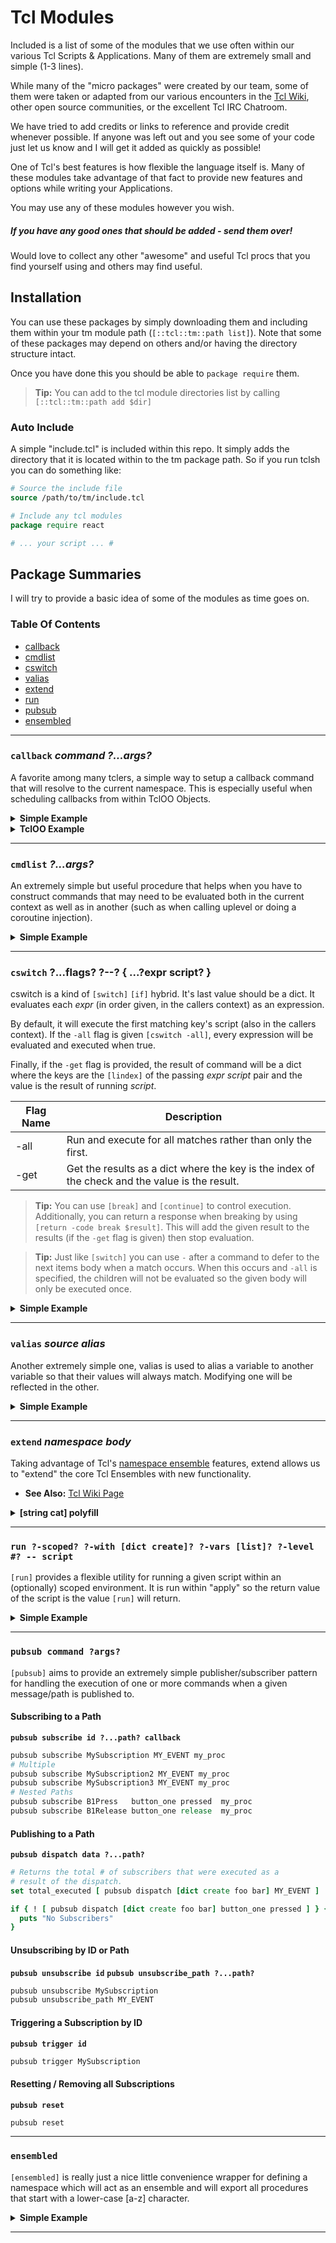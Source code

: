 # Tcl Modules

Included is a list of some of the modules that we use often within our various
Tcl Scripts & Applications.  Many of them are extremely small and simple (1-3 lines).  

While many of the "micro packages" were created by our team, some of them were taken or adapted from our various
encounters in the [Tcl Wiki](http://wiki.tcl.tk/), other open source communities, or the excellent Tcl IRC Chatroom.

We have tried to add credits or links to reference and provide credit whenever possible. If anyone was left out and you see some of your code just let us know and I will get it added as quickly as possible!

One of Tcl's best features is how flexible the language itself is.  Many of these modules take advantage of that fact to provide new features and options while writing your Applications.

You may use any of these modules however you wish.

##### **If you have any good ones that should be added - send them over!**

Would love to collect any other "awesome" and useful Tcl procs that you find yourself
using and others may find useful.  

## Installation

You can use these packages by simply downloading them and including them within your
tm module path (`[::tcl::tm::path list]`).  Note that some of these packages may depend
on others and/or having the directory structure intact.

Once you have done this you should be able to `package require` them.

> **Tip:** You can add to the tcl module directories list by calling `[::tcl::tm::path add $dir]`

### Auto Include

A simple "include.tcl" is included within this repo.  It simply adds the directory
that it is located within to the tm package path.  So if you run tclsh you can
do something like:

```tcl
# Source the include file
source /path/to/tm/include.tcl

# Include any tcl modules
package require react

# ... your script ... #
```

## Package Summaries

I will try to provide a basic idea of some of the modules as time goes on.

### Table Of Contents

 - [callback](#callback-command-args)
 - [cmdlist](#cmdlist-args)
 - [cswitch](#cswitch-flags-----expr-script-)
 - [valias](#valias-source-alias)
 - [extend](#extend-namespace-body)
 - [run](#run-scoped-vars-level-script)
 - [pubsub](#pubsub-command-args)
 - [ensembled](#ensembled)


---

### `callback` *command ?...args?*

A favorite among many tclers, a simple way to setup a callback command that will resolve
to the current namespace.  This is especially useful when scheduling callbacks
from within TclOO Objects.

<details><summary><b>Simple Example</b></summary><p>

```tcl
package require callback

namespace eval foo {
  proc start args {
    after 0 [callback complete {*}$args]
  }

  proc complete args {
    puts "Complete! $args"
  }
}

foo::start one two three
```

</p></details>

<details>
<summary>
<b>TclOO Example</b>
</summary>
<p>

```tcl
package require callback

::oo::class create MyClass {
  method start args {
    after 0 [callback my Complete {*}$args]
  }

  # Works even with unexpored methods!
  method Complete args {
    puts "Complete! $args"
  }
}

set obj [MyClass new]
$obj start one two three
```

</p>
</details>

---

### `cmdlist` *?...args?*

An extremely simple but useful procedure that helps when you have to construct commands
that may need to be evaluated both in the current context as well as in another (such
as when calling uplevel or doing a coroutine injection).  

<details>
<summary>
<b>Simple Example</b>
</summary>
<p>

While a silly example, it is the simplest example of how this might be useful I could
think of.  In general when we use this it is for building control structures and/or
for coroutine injection.

```tcl
package require cmdlist

proc foo { name value } {
  set one   foo
  set two   bar
  set three baz
  modify $name $value
}

proc modify { varname value } {
  uplevel 1 [cmdlist \
    {report $one $two $three} \
    [list set $varname $value] \
    {report $one $two $three}
  ]
}

proc report { args } {
  puts "Value: $args"
}

foo two newvalue

# Value: foo bar baz
# Value: foo newvalue baz
```

</p>
</details>

---


### `cswitch` ?...flags? ?--? { ...?expr script? }

cswitch is a kind of `[switch]` `[if]` hybrid.  It's last value should be a
dict.  It evaluates each *expr* (in order given, in the callers context) as an
expression.

By default, it will execute the first matching key's script (also in the callers
context).  If the `-all` flag is given `[cswitch -all]`, every expression will be
evaluated and executed when true.

Finally, if the `-get` flag is provided, the result of command will be a dict
where the keys are the `[lindex]` of the passing *expr* *script* pair and the
value is the result of running *script*.

| Flag Name     |  Description   |
| ------------- | -------------- |
| -all          | Run and execute for all matches rather than only the first. |
| -get          | Get the results as a dict where the key is the index of the check and the value is the result. |

> **Tip:** You can use `[break]` and `[continue]` to control execution.  Additionally, you can return
> a response when breaking by using `[return -code break $result]`.  This will add the given result to
> the results (if the `-get` flag is given) then stop evaluation.

> **Tip:** Just like `[switch]` you can use `-` after a command to defer to the
> next items body when a match occurs.  When this occurs and `-all` is specified,
> the children will not be evaluated so the given body will only be executed once.

<details><summary><b>Simple Example</b></summary><p>

```tcl
package require cswitch

set foo 1
set bar 0

set result [ cswitch  -all -get -- {
  { ! [info exists foo] || ! [info exists bar] } {
    puts "Doesnt Exist, stop!"
    break
  }
  # Comments are allowed, however they slow execution a bit!
  { [string is false -strict $foo] } -
  0 {
    puts "False! No need to continue"
    return -code break foo
  }
  { [string is true -strict $foo] } {
    puts true!
    set v h
  }
  { [string is true -strict $foo] && [string is false -strict $bar] } {
    puts "whoop whoop"
  }
}]

# true!
# whoop whoop

puts "Result: $result" ; # Result: 3 h 4 {}
```

</p></details>

---

### `valias` *source* *alias*

Another extremely simple one, valias is used to alias a variable to another
variable so that their values will always match.  Modifying one will be reflected
in the other.  

<details>
<summary>
<b>Simple Example</b>
</summary>
<p>

```tcl
package require valias

set foo "Hello"

valias foo bar

puts $bar
# "Hello"

set bar "Hello, World!"

puts $foo
# "Hello, World!"
puts $bar
# "Hello, World!"

```

</p>
</details>

---

### `extend` *namespace* *body*

Taking advantage of Tcl's [namespace ensemble](https://www.tcl.tk/man/tcl8.6/TclCmd/namespace.htm#M30) features,
extend allows us to "extend" the core Tcl Ensembles with new functionality.  

 - **See Also:** [Tcl Wiki Page](http://wiki.tcl.tk/15566)

<details>
<summary>
<b>[string cat] polyfill</b>
</summary>
<p>

Here is an example of extending string to add 8.6's [string cat] feature in situations
that our script may be running in earlier versions.

```tcl
package require extend

extend string {
  if { [::catch {::string cat}] } {
    proc cat args { ::join $args {} }
  }
}

puts [string cat one two]
# onetwo
```

</p>
</details>

---



### `run ?-scoped? ?-with [dict create]? ?-vars [list]? ?-level #? -- script`

`[run]` provides a flexible utility for running a given script within an (optionally)
scoped environment.  It is run within "apply" so the return value of the script is the
value `[run]` will return.

<details>
<summary>
<b>Simple Example</b>
</summary>
<p>

```tcl
package require run

namespace eval foo {}

proc ::foo::start { myvar } {
  set i 0
  puts "::foo::start | myvar $myvar"
  puts "::foo::start | i     $i"
  puts "--- Call next_proc ---"
  next_proc i
  puts "--- After next_proc ---"
  puts "::foo::start | myvar $myvar"
  puts "::foo::start | i     $i"
}

proc ::foo::next_proc args {
  set foo bar

  # we can run scoped commands locally
  puts "::foo::next_proc | foo $foo"
  run -scoped {
    # oh no!
    set foo my_value
    puts "::foo::next_proc run -scoped | unsetting all known vars: [info vars]"
    foreach var [info vars] {
      puts "::foo::next_proc run -scoped | unset $var with value [set $var]"
      unset $var
    } ; unset var
    puts "::foo::next_proc run -scoped | vars known: [info vars]"
  }

  # lets run a command, scoped, in the level above us with myvar and duration.
  # we may optionally specify -upvar to have the vars attached to the scope.
  run -scoped -vars $args -level 1 -upvar {
    # we are running a scoped script in the level above us.  We have brought in
    # the variables specified by $args (i) which is the only variable which we
    # are modifying in this case.
    incr i
    # we don't have to worry about collisions with the scope
    set myvar collision_occurred
    set foo   qux
    puts "::foo::next_proc run -scoped -upvar | myvar $myvar | i $i | foo $foo"
  }

  puts "::foo::next_proc | known vars | [info vars] | foo $foo"

  set response [ run -level 2 -vars myvar -upvar {
    # 2 levels up lets change the value of myvar
    set myvar changed
  } ]

  puts "::foo::next_proc | response $response"

}

set myvar my_value
puts ":: | myvar $myvar"
puts "--- Call ::foo::start ---"
::foo::start $myvar
puts "--- After ::foo::start ---"
puts ":: | myvar $myvar"
```

</p>
</details>

---

### `pubsub command ?args?`

`[pubsub]` aims to provide an extremely simple publisher/subscriber pattern for
handling the execution of one or more commands when a given message/path is
published to.

#### Subscribing to a Path

**`pubsub subscribe id ?...path? callback`**

```tcl
pubsub subscribe MySubscription MY_EVENT my_proc
# Multiple
pubsub subscribe MySubscription2 MY_EVENT my_proc
pubsub subscribe MySubscription3 MY_EVENT my_proc
# Nested Paths
pubsub subscribe B1Press   button_one pressed  my_proc
pubsub subscribe B1Release button_one release  my_proc
```

#### Publishing to a Path

**`pubsub dispatch data ?...path?`**

```tcl
# Returns the total # of subscribers that were executed as a
# result of the dispatch.
set total_executed [ pubsub dispatch [dict create foo bar] MY_EVENT ]

if { ! [ pubsub dispatch [dict create foo bar] button_one pressed ] } {
  puts "No Subscribers"
}
```

#### Unsubscribing by ID or Path

**`pubsub unsubscribe id`**
**`pubsub unsubscribe_path ?...path?`**

```tcl
pubsub unsubscribe MySubscription
pubsub unsubscribe_path MY_EVENT
```

#### Triggering a Subscription by ID

**`pubsub trigger id`**

```tcl
pubsub trigger MySubscription
```

#### Resetting / Removing all Subscriptions

**`pubsub reset`**

```tcl
pubsub reset
```

---


### `ensembled`

`[ensembled]` is really just a nice little convenience wrapper for defining
a namespace which will act as an ensemble and will export all procedures that
start with a lower-case [a-z] character.

<details>
<summary>
<b>Simple Example</b>
</summary>
<p>

```tcl

package require ensembled

namespace eval foo { ensembled }

proc foo::call args { puts $args }

foo call one two three

# one two three
```

</p>
</details>

---
